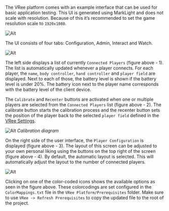 The VRee platform comes with an example interface that can be used for basic application testing. This UI is generated using MarkLight and does not scale with resolution. Because of this it’s recommended to set the game resolution scale to `1920x1080`.

![Alt](../images/user-interface/full-hd-resolution.png "Setting the Unity game view to Full HD.")

The UI consists of four tabs: Configuration, Admin, Interact and Watch.

![Alt](../images/user-interface/overview.png "User interface overview.")

The left side displays a list of currently `Connected Players` (figure above - 1). The list is automatically updated whenever a player connects. For each player, the `name`, `body controller`, `hand controller` and `player field` are displayed. Next to each of those, the battery level is shown if the battery level is under 20%. The battery icon next to the player name corresponds with the battery level of the client device.

The `Calibrate` and `Recenter` buttons are activated when one or multiple players are selected from the `Connected Players` list (figure above - 2). The calibrate button starts the calibration process and the recenter button sets the position of the player back to the selected `player field` defined in the [VRee Settings](/vree-settings).

![Alt](../images/user-interface/calibration-diagram.jpg "Calibration diagram.")
*Calibration diagram*

On the right side of the user interface, the `Player Configuration` is displayed (figure above - 3). The layout of this screen can be adjusted to your own personal liking using the buttons on the top right of the screen (figure above - 4). By default, the automatic layout is selected. This will automatically adjust the layout to the number of connected players.

![Alt](../images/user-interface/colormapped-settings.png "Settings mapped by color.")

Clicking on one of the color-coded icons shows the available options as seen in the figure above. These colorcodings are set configured in the `ColorMappings.txt` file in the `VRee Platform/Prerequisites` folder. Make sure to use `VRee -> Refresh Prerequisites` to copy the updated file to the root of the project. 